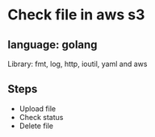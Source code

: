 # Check file in aws s3

## language: golang

Library: fmt, log, http, ioutil, yaml and aws

## Steps

- Upload file
- Check status
- Delete file
